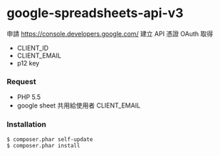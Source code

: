 # google-spreadsheets-api-v3
申請 https://console.developers.google.com/
建立 API 憑證 OAuth
取得
- CLIENT_ID
- CLIENT_EMAIL
- p12 key

### Request
- PHP 5.5
- google sheet 共用給使用者 CLIENT_EMAIL

### Installation
```sh
$ composer.phar self-update
$ composer.phar install
```